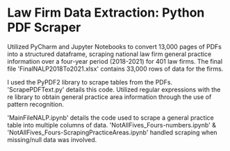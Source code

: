 # Law Firm Data Extraction: Python PDF Scraper
Utilized PyCharm and Jupyter Notebooks to convert 13,000 pages of PDFs into a structured dataframe, scraping national law firm general practice information over a four-year period (2018-2021) for 401 law firms. The final file 'FinalNALP2018To2021.xlsx' contains 33,000 rows of data for the firms.

I used the PyPDF2 library to scrape tables from the PDFs. 'ScrapePDFText.py' details this code. Utilized regular expressions with the re library to obtain general practice area information through the use of pattern recognition.

'MainFileNALP.ipynb' details the code used to scrape a general practice table into multiple columns of data. 'NotAllFives_Fours-numbers.ipynb' & 'NotAllFives_Fours-ScrapingPracticeAreas.ipynb' handled scraping when missing/null data was involved.
